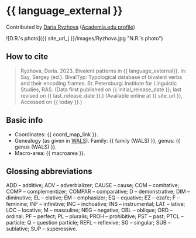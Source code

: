 # {{ language_external }}
Contributed by [Daria Ryzhova](https://www.hse.ru/en/org/persons/65846678) 
([Academia.edu profile](https://he.academia.edu/DariaRyzhova))

![D.R.'s photo]({{ site_url_j }}/images/Ryzhova.jpg "N.R.'s photo")

## How to cite
> Ryzhova, Daria. 2023. Bivalent patterns in {{ language_external}}. 
> In: Say, Sergey (ed.). BivalTyp: Typological database of bivalent verbs and their encoding frames. 
> St. Petersburg: Institute for Linguistic Studies, RAS. 
> (Data first published on {{ initial_release_date }}; 
> last revised on {{ last_release_date }}.) (Available online at {{ site_url }}, 
> Accessed on {{ today }}.)

## Basic info
- Coordinates: {{ coord_map_link }}.
- Genealogy (as given in [WALS](https://wals.info/)). Family: {{ family (WALS) }}, genus: {{ genus (WALS) }}.
- Macro-area: {{ macroarea }}.

## Glossing abbreviations
ADD – additive; ADV – adverbializer; CAUSE – cause; COM – comitative; COMP – complementizer; COMPAR – comparative; D – demonstrative; DIM – diminutive; EL – elative; EM – emphasizer; EQ – equative; EZ – ezafe; F – feminine; INF – infinitive; INC – inchoative; INS – instrumental; LAT – lative; LOC – locative; M – masculine; NEG – negative; OBL – oblique; ORD – ordinal; PF – perfect; PL – pluralis; PROH – prohibitive; PST – past; PTCL – particle; Q – question particle; REFL – reflexive; SG – singular; SUB – sublative; SUP – superessive.
